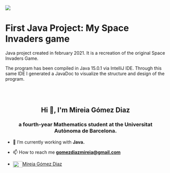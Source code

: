 <img src="https://ibb.co/HHyWLLh"/>

# First Java Project: My Space Invaders game

Java project created in february 2021. It is a recreation of the original Space Invaders Game. 

The program has been compiled in Java 15.0.1 via IntelliJ IDE.
Through this same IDE I generated a JavaDoc to visualize the structure and design of the program.


<br>
<br>

<h2 align="center">Hi 👋, I'm Mireia Gómez Diaz</h2>
<h3 align="center">a fourth-year Mathematics student at the Universitat Autònoma de Barcelona.</h3>

- 🌱 I’m currently working with **Java.**

- 📫 How to reach me **gomezdiazmireia@gmail.com**

- <a href="https://www.linkedin.com/in/mireia-gómez-diaz-4322221b0/" target="blank"><img align="center" src="https://cdn.jsdelivr.net/npm/simple-icons@3.0.1/icons/linkedin.svg" alt="Mireia Gómez Diaz" height="20" width="30" />Mireia Gómez Diaz</a> 
